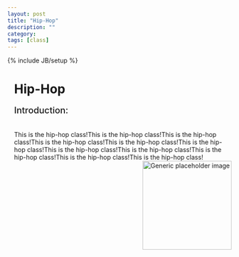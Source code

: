 ```yaml
---
layout: post
title: "Hip-Hop"
description: ""
category: 
tags: [class]
---
```

{% include JB/setup %}

<div class="content-wrapper">
	<div class="row" style="padding-left: 15px">
		<h1>Hip-Hop</h1>
		<span style="font-weight: 500; font-size: 20px;">Introduction:</span>
		<div class="col-lg-12">
		<div class="col-lg-9" style="float:left; padding-top: 7%;">
			This is the hip-hop class!This is the hip-hop class!This is the hip-hop class!This is the hip-hop class!This is the hip-hop class!This is the hip-hop class!This is the hip-hop class!This is the hip-hop class!This is the hip-hop class!This is the hip-hop class!This is the hip-hop class!
		</div>
		<div class="col-lg-3">
			<img class="img-rounded" src="/assets/images/touxiang.jpg" alt="Generic placeholder image" style="margin-bottom: 7%; float: right; width: 200px; height: 200px;" />
		</div></div>

	</div>
</div>